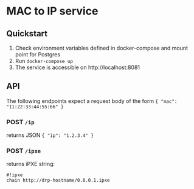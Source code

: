 # MAC to IP service

## Quickstart

1. Check environment variables defined in docker-compose and mount point for Postgres
2. Run `docker-compose up`
3. The service is accessible on http://localhost:8081

## API

The following endpoints expect a request body of the form `{ "mac": "11:22:33:44:55:66" }`

### POST `/ip`
returns JSON `{ "ip": "1.2.3.4" }`

### POST `/ipxe`
returns iPXE string:

```
#!ipxe
chain http://drp-hostname/0.0.0.1.ipxe
```

